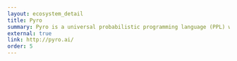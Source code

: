 ```yaml
---
layout: ecosystem_detail
title: Pyro
summary: Pyro is a universal probabilistic programming language (PPL) written in Python and supported by PyTorch on the backend.
external: true
link: http://pyro.ai/
order: 5
---
```

